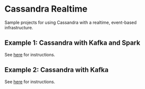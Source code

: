 # Cassandra Realtime
Sample projects for using Cassandra with a realtime, event-based infrastructure.

## Example 1: Cassandra with Kafka and Spark
See [here](/flow-1) for instructions.

## Example 2: Cassandra with Kafka
See [here](/connect-api-with-kafka-consumers) for instructions.
